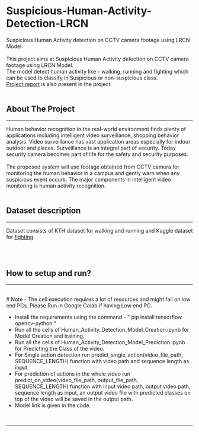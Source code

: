 # Suspicious-Human-Activity-Detection-LRCN
Suspicious Human Activity detection on CCTV camera footage using LRCN Model. 
<br><br>
This project aims at Suspicious Human Activity detection on CCTV camera footage using LRCN Model.<br>
The model detect human activity like - walking, running and fighting which can be used to classify in Suspicious or non-suspicious class.<br>
[Project report](Report.pdf) is also present in the project.<br><br>


## About The Project 
<hr>
Human behavior recognition in the real-world environment finds plenty of applications including intelligent video surveillance, shopping behavior analysis. Video surveillance has vast application areas especially for indoor outdoor and places. Surveillance is an integral part of security. Today security camera becomes part of life for the safety and security purposes.
<br><br>
The proposed system will use footage obtained from CCTV camera for monitoring the human behavior in a campus and gently warn when any suspicious event occurs. The major components in intelligent video monitoring is human activity recognition.
<br><br>

## Dataset description
<hr>

Dataset consists of KTH dataset for walking and running and Kaggle dataset for [fighting](https://www.kaggle.com/naveenk903/movies-fight-detection-dataset).

<br><br>

## How to setup and run?
<hr><br>
# Note - The cell execution requires a lot of resources and might fail on low end PCs. Please Run in Google Colab if having Low end PC.<br>

* Install the requirements using the command - " pip install tensorflow opencv-python "
* Run all the cells of Human_Activity_Detection_Model_Creation.ipynb for Model Creation and training.
* Run all the cells of Human_Activity_Detection_Model_Prediction.ipynb for Predicting the Class of the video.
* For Single action detection run predict_single_action(video_file_path, SEQUENCE_LENGTH) function with video path and sequence length as input.
* For prediction of actions in the whole video run predict_on_video(video_file_path, output_file_path, SEQUENCE_LENGTH) function with input video path, output video path, sequence length as input, an output video file with predicted classes on top of the video will be saved in the output path.
* Model link is given in the code.
<br>
<hr><br>
